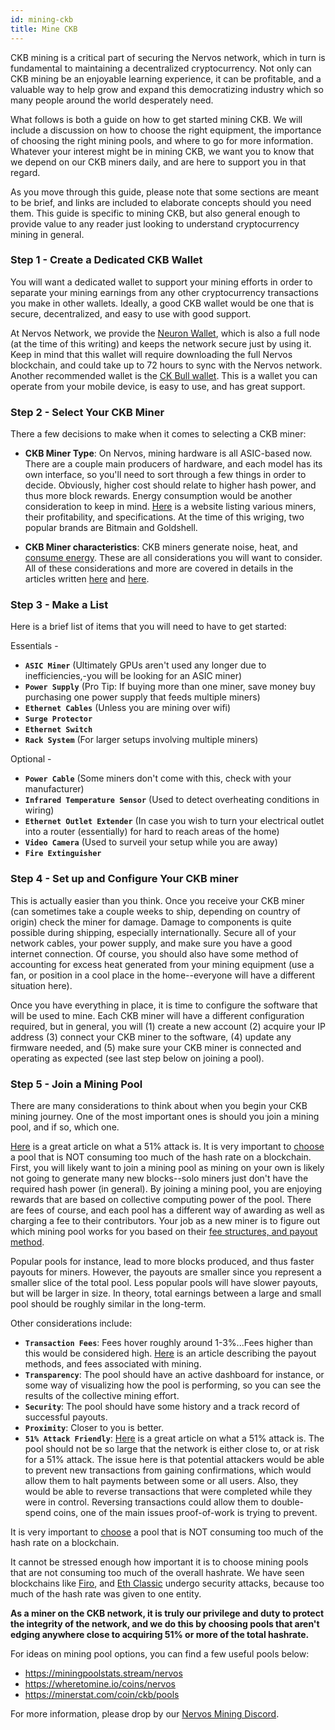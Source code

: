 ```yaml
---
id: mining-ckb
title: Mine CKB
---
```


CKB mining is a critical part of securing the Nervos network, which in turn is fundamental to maintaining a decentralized cryptocurrency.  Not only can CKB mining be an enjoyable learning experience, it can be profitable, and a valuable way to help grow and expand this democratizing industry which so many people around the world desperately need. 

What follows is both a guide on how to get started mining CKB.  We will include a discussion on how to choose the right equipment, the importance of choosing the right mining pools, and where to go for more information.  Whatever your interest might be in mining CKB, we want you to know that we depend on our CKB miners daily, and are here to support you in that regard.

As you move through this guide, please note that some sections are meant to be brief, and links are included to elaborate concepts should you need them.  This guide is specific to mining CKB, but also general enough to provide value to any reader just looking to understand cryptocurrency mining in general.

### Step 1 - Create a Dedicated CKB Wallet
You will want a dedicated wallet to support your mining efforts in order to separate your mining earnings from any other cryptocurrency transactions you make in other wallets.  Ideally, a good CKB wallet would be one that is secure, decentralized, and easy to use with good support.  

At Nervos Network, we provide the [Neuron Wallet](https://docs.nervos.org/docs/basics/guides/crypto%20wallets/neuron/), which is also a full node (at the time of this writing) and keeps the network secure just by using it. Keep in mind that this wallet will require downloading the full Nervos blockchain, and could take up to 72 hours to sync with the Nervos network.  Another recommended wallet is the [CK Bull wallet](https://ckbull.app/).  This is a wallet you can operate from your mobile device, is easy to use, and has great support.

### Step 2 - Select Your CKB Miner
There a few decisions to make when it comes to selecting a CKB miner:

- **CKB Miner Type**: On Nervos, mining hardware is all ASIC-based now. There are a couple main
producers of hardware, and each model has its own interface, so you'll need to sort through a few things in order to decide.  Obviously, higher cost should relate to higher hash power, and thus more block rewards.  Energy consumption would be another consideration to keep in mind.  [Here](https://www.asicminervalue.com/) is a website listing various miners, their profitability, and specifications.  At the time of this wriging, two popular brands are Bitmain and Goldshell.
  
- **CKB Miner characteristics**: CKB miners generate noise, heat, and [consume energy](https://www.reddit.com/r/NervosNetwork/comments/nb2yzw/ckb_proof_of_work_energy_consumptions/).  These are all considerations you will want to consider. All of these considerations and more are covered in details in the articles written [here](https://www.cryptowendyo.com/should-i-start-mining-cryptocurrency/) and [here](https://www.cryptowendyo.com/should-i-start-mining-cryptocurrency-part-2/).


### Step 3 - Make a List

Here is a brief list of items that you will need to have to get started:

Essentials -
- **`ASIC Miner`** (Ultimately GPUs aren't used any longer due to inefficiencies,-you will be looking for an ASIC miner)
- **`Power Supply`** (Pro Tip: If buying more than one miner, save money buy purchasing one power supply that feeds multiple miners)
- **`Ethernet Cables`** (Unless you are mining over wifi)
- **`Surge Protector`**
- **`Ethernet Switch`** 
- **`Rack System`** (For larger setups involving multiple miners)
  
Optional - 
- **`Power Cable`** (Some miners don't come with this, check with your manufacturer)
- **`Infrared Temperature Sensor`** (Used to detect overheating conditions in wiring)
- **`Ethernet Outlet Extender`** (In case you wish to turn your electrical outlet into a router (essentially) for hard to reach areas of the home)
- **`Video Camera`** (Used to surveil your setup while you are away)
- **`Fire Extinguisher`**

### Step 4 - Set up and Configure Your CKB miner
This is actually easier than you think. Once you receive your CKB miner (can sometimes take a couple weeks to ship, depending on country of origin) check the miner for damage.  Damage to components is quite possible during shipping, especially internationally. Secure all of your network cables, your power supply, and make sure you have a good internet connection. Of course, you should also have some method of accounting for excess heat generated from your mining equipment (use a fan, or position in a cool place in the home--everyone will have a different situation here).

Once you have everything in place, it is time to configure the software that will be used to mine. Each CKB miner will have a different configuration required, but in general, you will (1) create a new account (2) acquire your IP address (3) connect your CKB miner to the software, (4) update any firmware needed, and (5) make sure your CKB miner is connected and operating as expected (see last step below on joining a pool).

### Step 5 - Join a Mining Pool
There are many considerations to think about when you begin your CKB mining journey.  One of the most important ones is should you join a mining pool, and if so, which one.

[Here](https://99bitcoins.com/51-percent-attack/) is a great article on what a 51% attack is. It is very important to [choose](https://www.investopedia.com/tech/how-choose-cryptocurrency-mining-pool/) a pool that is NOT consuming too much of the hash rate on a blockchain. 
First, you will likely want to join a mining pool as mining on your own is likely not going to generate many new blocks--solo miners just don't have the required hash power (in general). By joining a mining pool, you are enjoying rewards that are based on collective computing power of the pool. There are fees of course, and each pool has a different way of awarding as well as charging a fee to their contributors. Your job as a new miner is to figure out which mining pool works for you based on their [fee structures, and payout method](https://www.investopedia.com/tech/how-choose-cryptocurrency-mining-pool).  

Popular pools for instance, lead to more blocks produced, and thus faster payouts for miners.  However, the payouts are smaller since you represent a smaller slice of the total pool. Less popular pools will have slower payouts, but will be larger in size. In theory, total earnings between a large and small pool should be roughly similar in the long-term.

Other considerations include: 

- **`Transaction Fees`**: Fees hover roughly around 1-3%...Fees higher than this would be considered high.  [Here](https://medium.com/luxor/mining-pool-payment-methods-pps-vs-pplns-ac699f44149f) is an article describing the payout methods, and fees associated with mining.
- **`Transparency`**: The pool should have an active dashboard for instance, or some way of visualizing how the pool is performing, so you can see the results of the collective mining effort.
- **`Security`**: The pool should have some history and a track record of successful payouts.
- **`Proximity`**: Closer to you is better.
- **`51% Attack Friendly`**: [Here](https://99bitcoins.com/51-percent-attack/) is a great article on what a 51% attack is. The pool should not be so large that the network is either close to, or at risk for a 51% attack.  The issue here is that potential attackers would be able to prevent new transactions from gaining confirmations, which would allow them to halt payments between some or all users. Also, they would be able to reverse transactions that were completed while they were in control. Reversing transactions could allow them to double-spend coins, one of the main issues proof-of-work is trying to prevent.

 It is very important to [choose](https://www.investopedia.com/tech/how-choose-cryptocurrency-mining-pool/) a pool that is NOT consuming too much of the hash rate on a blockchain. 

It cannot be stressed enough how important it is to choose mining pools that are not consuming too much of the overall hashrate.  We have seen blockchains like [Firo](https://decrypt.co/54751/firo-gets-hit-by-51-attack-300-blocks-rolled-back), and [Eth Classic](https://www.coindesk.com/markets/2020/08/29/ethereum-classic-hit-by-third-51-attack-in-a-month/) undergo security attacks, because too much of the hash rate was given to one entity.  

**As a miner on the CKB network, it is truly our privilege and duty to protect the integrity of the network, and we do this by choosing pools that aren't edging anywhere close to acquiring 51% or more of the total hashrate.**

For ideas on mining pool options, you can find a few useful pools below:
- https://miningpoolstats.stream/nervos
- https://wheretomine.io/coins/nervos
- https://minerstat.com/coin/ckb/pools

For more information, please drop by our [Nervos Mining Discord](https://discord.com/channels/657799690070523914/671647273603694625).
